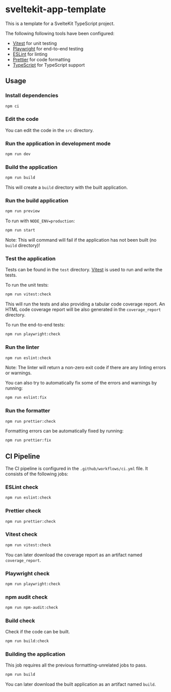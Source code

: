 # sveltekit-app-template

This is a template for a SvelteKit TypeScript project.

The following following tools have been configured:

- [Vitest](https://www.npmjs.com/package/vitest) for unit testing
- [Playwright](https://www.npmjs.com/package/playwright) for end-to-end testing
- [ESLint](https://www.npmjs.com/package/eslint) for linting
- [Prettier](https://www.npmjs.com/package/prettier) for code formatting
- [TypeScript](https://www.npmjs.com/package/typescript) for TypeScript support

## Usage

### Install dependencies

```bash
npm ci
```

### Edit the code

You can edit the code in the `src` directory.

### Run the application in development mode

```bash
npm run dev
```

### Build the application

```bash
npm run build
```

This will create a `build` directory with the built application.

### Run the build application

```bash
npm run preview
```

To run with `NODE_ENV=production`:

```bash
npm run start
```

Note: This will command will fail if the application has not been built (no `build` directory)!

### Test the application

Tests can be found in the `test` directory.
[Vitest](https://www.npmjs.com/package/vitest) is used to run and write the tests.

To run the unit tests:

```bash
npm run vitest:check
```

This will run the tests and also providing a tabular code coverage report.
An HTML code coverage report will be also generated in the `coverage_report` directory.

To run the end-to-end tests:

```bash
npm run playwright:check
```

### Run the linter

```bash
npm run eslint:check
```

Note: The linter will return a non-zero exit code if there are any linting errors or warnings.

You can also try to automatically fix some of the errors and warnings by running:

```bash
npm run eslint:fix
```

### Run the formatter

```bash
npm run prettier:check
```

Formatting errors can be automatically fixed by running:

```bash
npm run prettier:fix
```

## CI Pipeline

The CI pipeline is configured in the `.github/workflows/ci.yml` file.
It consists of the following jobs:

### ESLint check

```bash
npm run eslint:check
```

### Prettier check

```bash
npm run prettier:check
```

### Vitest check

```bash
npm run vitest:check
```

You can later download the coverage report as an artifact named `coverage_report`.

### Playwright check

```bash
npm run playwright:check
```

### npm audit check

```bash
npm run npm-audit:check
```

### Build check

Check if the code can be built.

```bash
npm run build:check
```

### Building the application

This job requires all the previous formatting-unrelated jobs to pass.

```bash
npm run build
```

You can later download the built application as an artifact named `build`.
